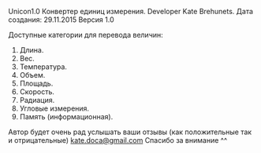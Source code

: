 Unicon1.0
Конвертер единиц измерения. Developer Kate Brehunets. Дата создания: 29.11.2015 Версия 1.0

Доступные категории для перевода величин:
1. Длина.
2. Вес.
3. Температура.
4. Объем.
5. Площадь.
6. Скорость.
7. Радиация.
8. Угловые измерения.
9. Память (информационная).


Автор будет очень рад услышать ваши отзывы (как положительные так и отрицательные) kate.doca@gmail.com
Спасибо за внимание ^^
